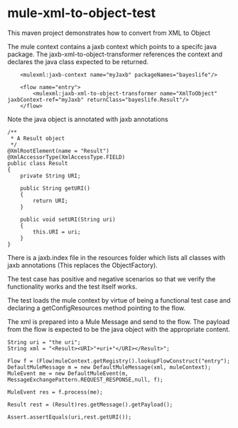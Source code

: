 # mule-xml-to-object-test
This maven project demonstrates how to convert from XML to Object

The mule context contains a jaxb context which points to a specifc java package.
The jaxb-xml-to-object-transformer references the context and declares the java class expected to be returned.
```
	<mulexml:jaxb-context name="myJaxb" packageNames="bayeslife"/>

	<flow name="entry">
		<mulexml:jaxb-xml-to-object-transformer name="XmlToObject" jaxbContext-ref="myJaxb" returnClass="bayeslife.Result"/>
	</flow>
```

Note the java object is annotated with jaxb annotations
```
/**
 * A Result object
 */
@XmlRootElement(name = "Result")
@XmlAccessorType(XmlAccessType.FIELD)
public class Result
{
    private String URI;

    public String getURI()
    {
        return URI;
    }

    public void setURI(String uri)
    {
        this.URI = uri;
    }
}
```

There is a jaxb.index file in the resources folder which lists all classes with jaxb annotations (This replaces the ObjectFactory).

The test case has positive and negative scenarios so that we verify the functionality works and the test itself works.

The test loads the mule context by virtue of being a functional test case and declaring a getConfigResources method pointing to the flow.

The xml is prepared into a Mule Message and send to the flow.
The payload from the flow is expected to be the java object with the appropriate content.
```
String uri = "the uri";
String xml = "<Result><URI>"+uri+"</URI></Result>";

Flow f = (Flow)muleContext.getRegistry().lookupFlowConstruct("entry");
DefaultMuleMessage m = new DefaultMuleMessage(xml, muleContext);
MuleEvent me = new DefaultMuleEvent(m, MessageExchangePattern.REQUEST_RESPONSE,null, f);

MuleEvent res = f.process(me);

Result rest = (Result)res.getMessage().getPayload();

Assert.assertEquals(uri,rest.getURI());
```

